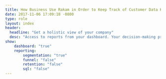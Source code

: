 ```yaml
---
title: How Business Use Rakam in Order to Keep Track of Customer Data KPIs
date: 2017-11-06 17:09:18 -0800
type: role
layout: index
header:
  headline: "Get a holistic view of your company"
  desc: "Access to reports from your dashboard. Your decision-making process will be more accurate and faster with our charts."
show:
    dashboard: "true"
    reporting:
        segmentation: "true"
        funnel: "false"
        retention: "false"
        sql: "false"
---
```

